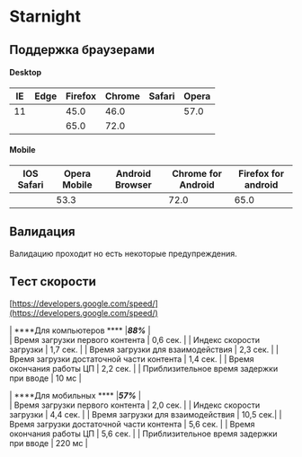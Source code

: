 # Starnight

##  Поддержка браузерами     


#### Desktop 
|   IE  |   Edge    |   Firefox |   Chrome  |  Safari   |   Opera   |   
|-------|-----------|-----------|-----------|-----------|-----------|  
| 11    |           |    45.0   |    46.0   |           |    57.0   |
|       |           |    65.0   |    72.0   |           |           |

    


#### Mobile 
| IOS Safari | Opera Mobile | Android Browser | Chrome for Android | Firefox for android |
|------------|--------------|-----------------|--------------------|---------------------|
|            |     53.3     |                 |         72.0       |          65.0       |


##  Валидация    
Валидацию проходит но есть некоторые предупреждения.

## Tест скорости    
[https://developers.google.com/speed/](https://developers.google.com/speed/)


|  ****Для компьютеров ****                 |***88%*** |        
| Время загрузки первого контента           | 0,6 сек. |
| Индекс скорости загрузки                  | 1,7 сек. |
| Время загрузки для взаимодействия         | 2,3 сек. |
| Время загрузки достаточной части контента | 1,4 сек. |
| Время окончания работы ЦП                 | 2,2 сек. |
| Приблизительное время задержки при вводе  | 10 мс    |

|       ****Для мобильных ****              |***57%*** |        
| Время загрузки первого контента           | 2,0 сек. |
| Индекс скорости загрузки                  | 4,4 сек. |
| Время загрузки для взаимодействия         | 10,5 сек.|
| Время загрузки достаточной части контента | 5,6 сек. |
| Время окончания работы ЦП                 | 5,6 сек. |
| Приблизительное время задержки при вводе  | 220 мс   |

